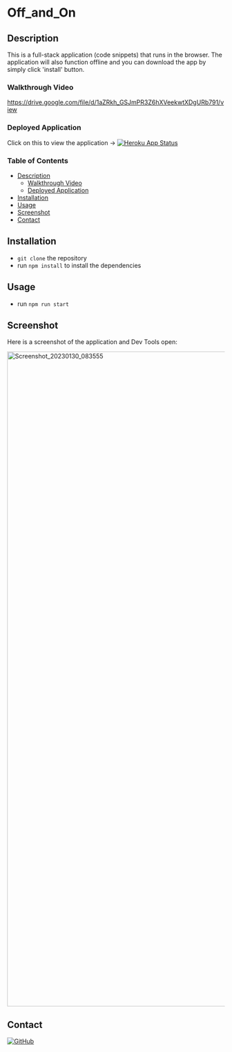 # Off_and_On
## Description
This is a full-stack application (code snippets) that runs in the browser. The application will also function offline and you can download the app by simply click 'install' button.
### Walkthrough Video
https://drive.google.com/file/d/1aZRkh_GSJmPR3Z6hXVeekwtXDgURb791/view

### Deployed Application
Click on this to view the application → [![Heroku App Status](https://img.shields.io/website?label=Heroku&logo=heroku&url=https%3A%2F%2Foff-and-on.herokuapp.com)](https://off-and-on.herokuapp.com)

### Table of Contents
- [Description](#description)
  - [Walkthrough Video](#walkthrough-video)
  - [Deployed Application](#deployed-application) 
- [Installation](#installation)
- [Usage](#usage)
- [Screenshot](#screenshot)
- [Contact](#contact)

## Installation
- `git clone` the repository
- run `npm install` to install the dependencies

## Usage
- run `npm run start`

## Screenshot
Here is a screenshot of the application and Dev Tools open:

<img width="1517" alt="Screenshot_20230130_083555" src="https://user-images.githubusercontent.com/105945177/215539315-ffd06f26-ec89-49a4-bf25-db37cac96612.png">

## Contact
[![GitHub](https://img.shields.io/badge/GitHub-%40subie23-181717.svg?logo=github&style=social)](https://github.com/subie23)
 


